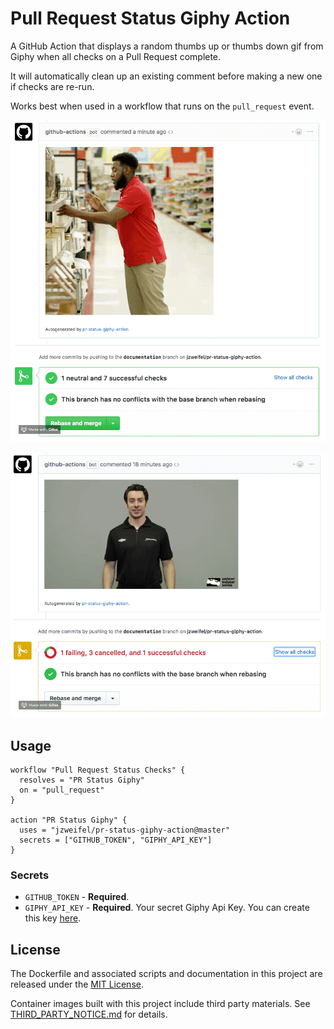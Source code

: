 # Pull Request Status Giphy Action

A GitHub Action that displays a random thumbs up or thumbs down gif from Giphy when all checks on a Pull Request complete.

It will automatically clean up an existing comment before making a new one if checks are re-run.

Works best when used in a workflow that runs on the `pull_request` event.

![thumbs-up-pr](media/thumbs-up-pr.gif)

![thumbs-down-pr](media/thumbs-down-pr.gif)

## Usage

```
workflow "Pull Request Status Checks" {
  resolves = "PR Status Giphy"
  on = "pull_request"
}

action "PR Status Giphy" {
  uses = "jzweifel/pr-status-giphy-action@master"
  secrets = ["GITHUB_TOKEN", "GIPHY_API_KEY"]
}
```

### Secrets

- `GITHUB_TOKEN` - **Required**.
- `GIPHY_API_KEY` - **Required**. Your secret Giphy Api Key. You can create this key [here](https://developers.giphy.com/dashboard/?create=true).

## License

The Dockerfile and associated scripts and documentation in this project are released under the [MIT License](LICENSE).

Container images built with this project include third party materials. See [THIRD_PARTY_NOTICE.md](THIRD_PARTY_NOTICE.md) for details.
